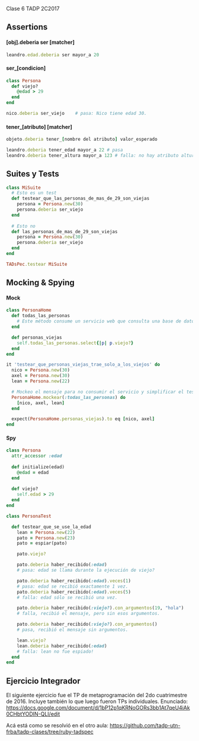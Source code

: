 Clase 6 TADP 2C2017

## Assertions

#### [obj].deberia ser [matcher]
```ruby
leandro.edad.deberia ser mayor_a 20
```

#### ser_[condicion]
```ruby
class Persona
  def viejo?
    @edad > 29
  end
end

nico.deberia ser_viejo    # pasa: Nico tiene edad 30.
```

#### tener_[atributo] [matcher]
```ruby
objeto.deberia tener_[nombre del atributo] valor_esperado

leandro.deberia tener_edad mayor_a 22 # pasa
leandro.deberia tener_altura mayor_a 123 # falla: no hay atributo altura
```

## Suites y Tests

```ruby
class MiSuite
  # Esto es un test
  def testear_que_las_personas_de_mas_de_29_son_viejas
    persona = Persona.new(30)
    persona.deberia ser_viejo
  end
  
  # Esto no
  def las_personas_de_mas_de_29_son_viejas
    persona = Persona.new(30)
    persona.deberia ser_viejo
  end
end

TADsPec.testear MiSuite
```

## Mocking & Spying

#### Mock

```ruby
class PersonaHome
  def todas_las_personas
    # Este método consume un servicio web que consulta una base de datos
  end

  def personas_viejas
    self.todas_las_personas.select{|p| p.viejo?}
  end
end

it 'testear_que_personas_viejas_trae_solo_a_los_viejos' do
  nico = Persona.new(30)
  axel = Persona.new(30)
  lean = Persona.new(22)

  # Mockeo el mensaje para no consumir el servicio y simplificar el test
  PersonaHome.mockear(:todas_las_personas) do
    [nico, axel, lean]
  end

  expect(PersonaHome.personas_viejas).to eq [nico, axel]
end
```

#### Spy
```ruby
class Persona
  attr_accessor :edad
  
  def initialize(edad)
    @edad = edad
  end
  
  def viejo?
    self.edad > 29
  end
end

class PersonaTest

  def testear_que_se_use_la_edad
    lean = Persona.new(22)
    pato = Persona.new(23)
    pato = espiar(pato)

    pato.viejo?

    pato.deberia haber_recibido(:edad)
    # pasa: edad se llama durante la ejecución de viejo?

    pato.deberia haber_recibido(:edad).veces(1)
    # pasa: edad se recibió exactamente 1 vez.
    pato.deberia haber_recibido(:edad).veces(5)
    # falla: edad sólo se recibió una vez.

    pato.deberia haber_recibido(:viejo?).con_argumentos(19, "hola")
    # falla, recibió el mensaje, pero sin esos argumentos.

    pato.deberia haber_recibido(:viejo?).con_argumentos()
    # pasa, recibió el mensaje sin argumentos.

    lean.viejo?
    lean.deberia haber_recibido(:edad)
    # falla: lean no fue espiado!
  end
end
```

## Ejercicio Integrador
El siguiente ejercicio fue el TP de metaprogramación del 2do cuatrimestre de 2016. Incluye también lo que luego fueron TPs individuales.
Enunciado: https://docs.google.com/document/d/1bP12p1qKRNoGORs3bb1At7qeU4iAk0CHbtYODIN-QLI/edit

Acá está como se resolvió en el otro aula: https://github.com/tadp-utn-frba/tadp-clases/tree/ruby-tadspec
